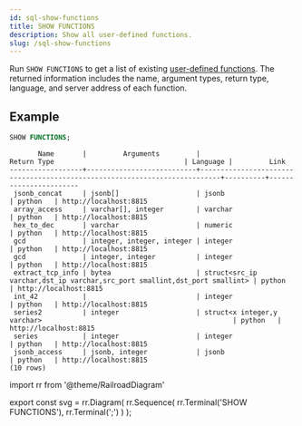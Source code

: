 ```yaml
---
id: sql-show-functions
title: SHOW FUNCTIONS
description: Show all user-defined functions.
slug: /sql-show-functions
---
```


Run `SHOW FUNCTIONS` to get a list of existing [user-defined functions](/sql/functions-operators/user-defined-functions.md). The returned information includes the name, argument types, return type, language, and server address of each function.

## Example
```sql
SHOW FUNCTIONS;
```
```
       Name       |         Arguments         |                                Return Type                                | Language |         Link
------------------+---------------------------+---------------------------------------------------------------------------+----------+-----------------------
 jsonb_concat     | jsonb[]                   | jsonb                                                                     | python   | http://localhost:8815
 array_access     | varchar[], integer        | varchar                                                                   | python   | http://localhost:8815
 hex_to_dec       | varchar                   | numeric                                                                   | python   | http://localhost:8815
 gcd              | integer, integer, integer | integer                                                                   | python   | http://localhost:8815
 gcd              | integer, integer          | integer                                                                   | python   | http://localhost:8815
 extract_tcp_info | bytea                     | struct<src_ip varchar,dst_ip varchar,src_port smallint,dst_port smallint> | python   | http://localhost:8815
 int_42           |                           | integer                                                                   | python   | http://localhost:8815
 series2          | integer                   | struct<x integer,y varchar>                                               | python   | http://localhost:8815
 series           | integer                   | integer                                                                   | python   | http://localhost:8815
 jsonb_access     | jsonb, integer            | jsonb                                                                     | python   | http://localhost:8815
(10 rows)
```



import rr from '@theme/RailroadDiagram'

export const svg = rr.Diagram(
    rr.Sequence(
        rr.Terminal('SHOW FUNCTIONS'),
        rr.Terminal(';')
    )
);

<drawer SVG={svg} />